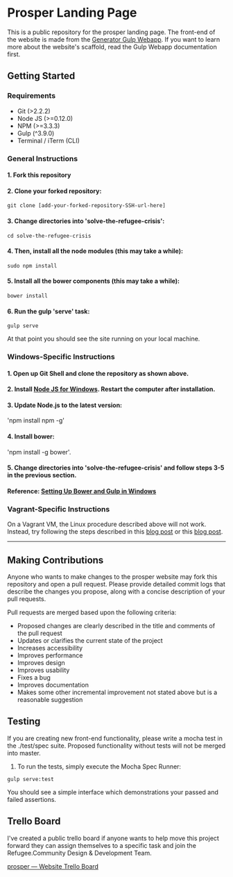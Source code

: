 # Prosper Landing Page
This is a public repository for the prosper landing page. The front-end of the website is made from the [Generator Gulp Webapp](https://github.com/yeoman/generator-gulp-webapp). If you want to learn more about the website's scaffold, read the Gulp Webapp documentation first.

## Getting Started
### Requirements

- Git (>2.2.2)
- Node JS (>=0.12.0)
- NPM (>=3.3.3)
- Gulp (^3.9.0)
- Terminal / iTerm (CLI)

### General Instructions

#### 1. Fork this repository

#### 2. Clone your forked repository:

`git clone [add-your-forked-repository-SSH-url-here]`

#### 3. Change directories into 'solve-the-refugee-crisis':

`cd solve-the-refugee-crisis`

#### 4. Then, install all the node modules (this may take a while):

`sudo npm install`

#### 5. Install all the bower components (this may take a while):

`bower install`

#### 6. Run the gulp 'serve' task:

`gulp serve`

At that point you should see the site running on your local machine.

### Windows-Specific Instructions

#### 1. Open up Git Shell and clone the repository as shown above.

#### 2. Install [Node JS for Windows](nodejs.org). Restart the computer after installation.

#### 3. Update Node.js to the latest version:
'npm install npm -g'

#### 4. Install bower:
'npm install -g bower'.

#### 5. Change directories into 'solve-the-refugee-crisis' and follow steps 3-5 in the previous section.

#### Reference: [Setting Up Bower and Gulp in Windows](https://ruleoftech.com/2015/setting-up-bower-and-gulp-in-windows)

### Vagrant-Specific Instructions

On a Vagrant VM, the Linux procedure described above will not work. Instead, try following the steps described in this [blog post](http://www.sureshjoshi.com/development/installing-nodejs-vagrant-windows) or this [blog post](http://jmfeurprier.com/2015/10/02/how-to-install-node-js-with-ubuntu-and-vagrant-in-a-synced-folder).

---

## Making Contributions
Anyone who wants to make changes to the prosper website may fork this repository and open a pull request. Please provide detailed commit logs that describe the changes you propose, along with a concise description of your pull requests.

 Pull requests are merged based upon the following criteria:

- Proposed changes are clearly described in the title and comments of the pull request
- Updates or clarifies the current state of the project
- Increases accessibility
- Improves performance
- Improves design
- Improves usability
- Fixes a bug
- Improves documentation
- Makes some other incremental improvement not stated above but is a reasonable suggestion

## Testing
If you are creating new front-end functionality, please write a mocha test in the ./test/spec suite. Proposed functionality without tests will not be merged into master.

1. To run the tests, simply execute the Mocha Spec Runner:

`gulp serve:test`

You should see a simple interface which demonstrations your passed and failed assertions.

## Trello Board
I've created a public trello board if anyone wants to help move this project forward they can assign themselves to a specific task and join the Refugee.Community Design & Development Team.

[prosper — Website Trello Board](https://trello.com/b/yDgQXvDZ/prosper-website)
